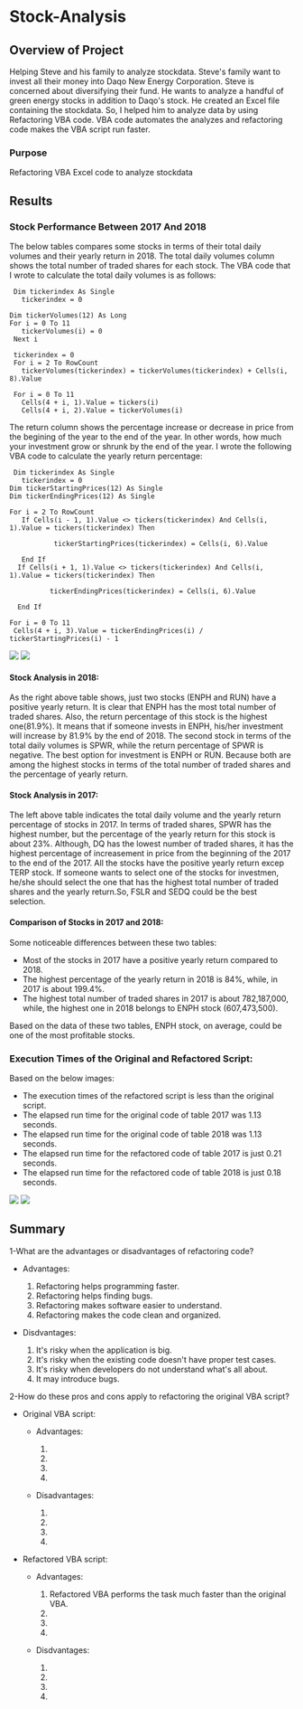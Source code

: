 # Stock-Analysis

## Overview of Project

Helping Steve and his family to analyze stockdata. Steve's family want to invest all their money into Daqo New Energy Corporation. Steve is concerned about diversifying their fund. He wants to analyze a handful of green energy stocks in addition to Daqo's stock. He created an Excel file containing the stockdata. So, I helped him to analyze data by using Refactoring VBA code. VBA code automates the analyzes and refactoring code makes the VBA script run faster.

### Purpose

Refactoring VBA Excel code to analyze stockdata

## Results

### Stock Performance Between 2017 And 2018

The below tables compares some stocks in terms of their total daily volumes and their yearly return in 2018. The total daily volumes column shows the total number of traded shares for each stock. The VBA code that I wrote to calculate the total daily volumes is as follows:

     Dim tickerindex As Single
       tickerindex = 0
       
    Dim tickerVolumes(12) As Long
    For i = 0 To 11
       tickerVolumes(i) = 0
     Next i
      
     tickerindex = 0
     For i = 2 To RowCount
       tickerVolumes(tickerindex) = tickerVolumes(tickerindex) + Cells(i, 8).Value
       
     For i = 0 To 11
       Cells(4 + i, 1).Value = tickers(i)
       Cells(4 + i, 2).Value = tickerVolumes(i)
 
The return column shows the percentage increase or decrease in price from the begining of the year to the end of the year. In other words, how much your investment grow or shrunk by the end of the year. I wrote the following VBA code to calculate the yearly return percentage:

     Dim tickerindex As Single
       tickerindex = 0
    Dim tickerStartingPrices(12) As Single
    Dim tickerEndingPrices(12) As Single
    
    For i = 2 To RowCount
       If Cells(i - 1, 1).Value <> tickers(tickerindex) And Cells(i, 1).Value = tickers(tickerindex) Then

               tickerStartingPrices(tickerindex) = Cells(i, 6).Value

       End If
      If Cells(i + 1, 1).Value <> tickers(tickerindex) And Cells(i, 1).Value = tickers(tickerindex) Then

              tickerEndingPrices(tickerindex) = Cells(i, 6).Value

      End If  
      
    For i = 0 To 11
     Cells(4 + i, 3).Value = tickerEndingPrices(i) / tickerStartingPrices(i) - 1
     
    
 ![](https://github.com/Nazanin-hub/Stock-Analysis/blob/master/All%20stocks%20table%20-2017.png)
 ![](https://github.com/Nazanin-hub/Stock-Analysis/blob/master/All%20stocks%20table%20-2018.png)
    
#### Stock Analysis in 2018:   
    
As the right above table shows, just two stocks (ENPH and RUN) have a positive yearly return. It is clear that ENPH has the most total number of traded shares. Also, the return percentage of this stock is the highest one(81.9%). It means that if someone invests in ENPH, his/her investment will increase by 81.9% by the end of 2018. The second stock in terms of the total daily volumes is SPWR, while the return percentage of SPWR is negative. The best option for investment is ENPH or RUN. Because both are among the highest stocks in terms of the total number of traded shares and the percentage of yearly return.  

#### Stock Analysis in 2017:

The left above table indicates the total daily volume and the yearly return percentage of stocks in 2017. In terms of traded shares, SPWR has the highest number, but the percentage of the yearly return for this stock is about 23%. Although, DQ has the lowest number of traded shares, it has the highest percentage of increasement in price from the beginning of the 2017 to the end of the 2017. All the stocks have the positive yearly return excep TERP stock. If someone wants to select one of the stocks for investmen, he/she should select the one that has the highest total number of traded shares and the yearly return.So, FSLR and SEDQ could be the best selection. 

#### Comparison of Stocks in 2017 and 2018:

Some noticeable differences between these two tables:

   - Most of the stocks in 2017 have a positive yearly return compared to 2018. 
   - The highest percentage of the yearly return in 2018 is 84%, while, in 2017 is about 199.4%. 
   - The highest total number of traded shares in 2017 is about 782,187,000, while, the highest one in 2018 belongs to ENPH stock (607,473,500). 
  
Based on the data of these two tables, ENPH stock, on average, could be one of the most profitable stocks.

### Execution Times of the Original and Refactored Script:

Based on the below images: 
 - The execution times of the refactored script is less than the original script. 
 - The elapsed run time for the original code of table 2017 was 1.13 seconds.
 - The elapsed run time for the original code of table 2018 was 1.13 seconds. 
 - The elapsed run time for the refactored code of table 2017 is just 0.21 seconds. 
 - The elapsed run time for the refactored code of table 2018 is just 0.18 seconds. 

![](https://github.com/Nazanin-hub/Stock-Analysis/blob/master/VBA_Challenge_2017%20.png)
![](https://github.com/Nazanin-hub/Stock-Analysis/blob/master/VBA_Challenge_2018.png)

## Summary

1-What are the advantages or disadvantages of refactoring code?

- Advantages:

    1. Refactoring helps programming faster.
    2. Refactoring helps finding bugs.
    3. Refactoring makes software easier to understand.
    4. Refactoring makes the code clean and organized.
    
- Disdvantages:

    1. It's risky when the application is big.
    2. It's risky when the existing code doesn't have proper test cases. 
    3. It's risky when developers do not understand what's all about.
    4. It may introduce bugs.
    
2-How do these pros and cons apply to refactoring the original VBA script?

- Original VBA script:

   - Advantages:

       1. 
       2. 
       3. 
       4.  
      
   - Disadvantages:

       1. 
       2. 
       3. 
       4. 
      
- Refactored VBA script:

   - Advantages:

       1. Refactored VBA performs the task much faster than the original VBA.
       2. 
       3. 
       4. 
    
   - Disdvantages:

       1. 
       2. 
       3. 
       4. 
